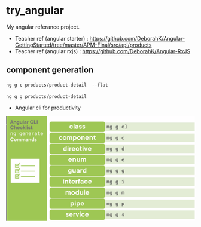 # try_angular
My angular referance project.

* Teacher ref (angular starter) : https://github.com/DeborahK/Angular-GettingStarted/tree/master/APM-Final/src/api/products
* Teacher ref (angular rxjs) : https://github.com/DeborahK/Angular-RxJS


## component generation

``ng g c products/product-detail  --flat``

``ng g g products/product-detail``




* Angular cli for productivity

![Client/Server](https://raw.githubusercontent.com/Tomvictor/try_angular/main/ProductManagement/src/assets/ng%20generate.png)




